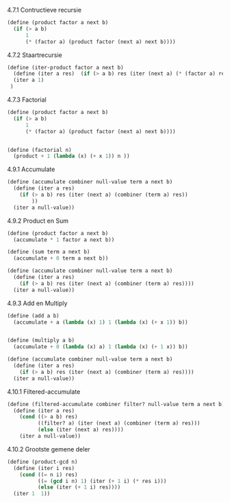 4.7.1 Contructieve recursie
```scheme
(define (product factor a next b)
  (if (> a b)
      1
      (* (factor a) (product factor (next a) next b))))
```

4.7.2 Staartrecursie
```scheme
(define (iter-product factor a next b)
  (define (iter a res)  (if (> a b) res (iter (next a) (* (factor a) res))))
  (iter a 1)
 )
```

4.7.3 Factorial
```scheme
(define (product factor a next b)
  (if (> a b)
      1
      (* (factor a) (product factor (next a) next b))))


(define (factorial n)
  (product + 1 (lambda (x) (+ x 1)) n ))
```

4.9.1 Accumulate
```scheme
(define (accumulate combiner null-value term a next b)
  (define (iter a res)
    (if (> a b) res (iter (next a) (combiner (term a) res))
        ))
  (iter a null-value))
```

4.9.2 Product en Sum
```scheme
(define (product factor a next b)
  (accumulate * 1 factor a next b))

(define (sum term a next b)
  (accumulate + 0 term a next b))

(define (accumulate combiner null-value term a next b)
  (define (iter a res)
    (if (> a b) res (iter (next a) (combiner (term a) res))))
  (iter a null-value))
```

4.9.3 Add en Multiply
```scheme
(define (add a b)
  (accumulate + a (lambda (x) 1) 1 (lambda (x) (+ x 1)) b))


(define (multiply a b)
  (accumulate + 0 (lambda (x) a) 1 (lambda (x) (+ 1 x)) b))

(define (accumulate combiner null-value term a next b)
  (define (iter a res)
    (if (> a b) res (iter (next a) (combiner (term a) res))))
  (iter a null-value))
```

4.10.1 Filtered-accumulate
```scheme
(define (filtered-accumulate combiner filter? null-value term a next b)
  (define (iter a res)
    (cond ((> a b) res)
          ((filter? a) (iter (next a) (combiner (term a) res)))
          (else (iter (next a) res))))
    (iter a null-value))
```

4.10.2 Grootste gemene deler
```scheme
(define (product-gcd n)
  (define (iter i res)
    (cond ((= n i) res)
          ((= (gcd i n) 1) (iter (+ 1 i) (* res i)))
          (else (iter (+ 1 i) res))))
  (iter 1  1))
```


